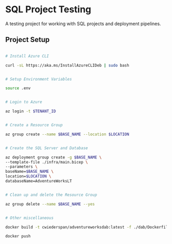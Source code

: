 # SQL Project Testing

A testing project for working with SQL projects and deployment pipelines.

## Project Setup

```bash

# Install Azure CLI

curl -sL https://aka.ms/InstallAzureCLIDeb | sudo bash


# Setup Environment Variables

source .env


# Login to Azure

az login -t $TENANT_ID


# Create a Resource Group

az group create --name $BASE_NAME --location $LOCATION


# Create the SQL Server and Database

az deployment group create -g $BASE_NAME \
--template-file ./infra/main.bicep \
--parameters \
baseName=$BASE_NAME \
location=$LOCATION \
databaseName=AdventureWorksLT


# Clean up and delete the Resource Group

az group delete --name $BASE_NAME --yes


# Other miscellaneous

docker build -t cwiederspan/adventureworksdab:latest -f ./dab/Dockerfile ./dab

docker push 

```